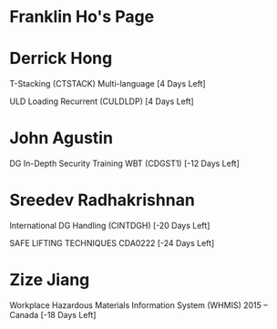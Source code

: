 # Franklin Ho's Page




# Derrick Hong


T-Stacking (CTSTACK) Multi-language [4 Days Left]

ULD Loading Recurrent (CULDLDP) [4 Days Left]



# John Agustin


DG In-Depth Security Training WBT (CDGST1) [-12 Days Left]



# Sreedev Radhakrishnan


International DG Handling (CINTDGH) [-20 Days Left]

SAFE LIFTING TECHNIQUES CDA0222 [-24 Days Left]



# Zize Jiang


Workplace Hazardous Materials Information System (WHMIS) 2015 – Canada [-18 Days Left]



